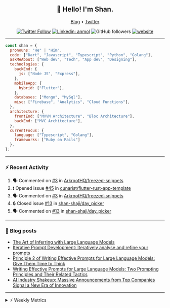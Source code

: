 <h2 align="center">👋 Hello! I'm Shan.</h2>
<p align="center">
  <a href="https://medium.com/feed/@shan-shaji">Blog</a> •
  <a href="https://twitter.com/intent/follow?screen_name=shan__shaji">Twitter</a>
</p>

<p align="center"><a href="https://twitter.com/intent/follow?screen_name=shan__shaji"><img src="https://img.shields.io/twitter/follow/shan__shaji?style=flat" alt="Twitter Follow"></a>
<a href="https://www.linkedin.com/in/shan-shaji/"><img src="https://img.shields.io/badge/shan-shaji?style=flat-square&amp;logo=Linkedin&amp;logoColor=white&amp;link=https://www.linkedin.com/in/shan-shaji/" alt="Linkedin: anmol"></a>
<img src="https://img.shields.io/github/followers/shan-shaji?label=Follow&amp;style=social" alt="GitHub followers">
<a href="http://shan-shaji.github.io/"><img src="https://img.shields.io/badge/Website-46a2f1.svg?&amp;style=flat-square&amp;logo=Google-Chrome&amp;logoColor=white&amp;link=http://shan-shaji.github.io/" alt="website"></a></p>

<hr>

```javascript
const shan = {
  pronouns: "He" | "Him",
  code: ["Dart", "Javascript", "Typescript", "Python", "Golang"],
  askMeAbout: ["Web dev", "Tech", "App dev", "Designing"],
  technologies: {
    backEnd: {
      js: ["Node JS", "Express"],
    },
    mobileApp: {
      hybrid: ["Flutter"],
    },
    databases: ["Mongo", "MySql"],
    misc: ["Firebase", "Analytics", "Cloud Functions"],
  },
  architecture: {
    frontEnd: ["MVVM Architecture", "Bloc Architecture"],
    backEnd: ["MVC Architecture"],
  },
  currentFocus: {
    language: ["Typescript", "Golang"],
    frameworks: ["Ruby on Rails"]
  },
};
```

---

### ⚡ Recent Activity

<!--START_SECTION:activity-->
1. 🗣 Commented on [#3](https://github.com/ArkrootHQ/freezed-snippets/issues/3) in [ArkrootHQ/freezed-snippets](https://github.com/ArkrootHQ/freezed-snippets)
2. ❗ Opened issue [#45](https://github.com/cunarist/flutter-rust-app-template/issues/45) in [cunarist/flutter-rust-app-template](https://github.com/cunarist/flutter-rust-app-template)
3. 🗣 Commented on [#3](https://github.com/ArkrootHQ/freezed-snippets/issues/3) in [ArkrootHQ/freezed-snippets](https://github.com/ArkrootHQ/freezed-snippets)
4. 🔒 Closed issue [#13](https://github.com/shan-shaji/day_picker/issues/13) in [shan-shaji/day_picker](https://github.com/shan-shaji/day_picker)
5. 🗣 Commented on [#13](https://github.com/shan-shaji/day_picker/issues/13) in [shan-shaji/day_picker](https://github.com/shan-shaji/day_picker)
<!--END_SECTION:activity-->

---

### 📕 Blog posts

<!-- BLOG-POST-LIST:START -->
- [The Art of Inferring with Large Language Models](https://dev.to/arkroot/the-art-of-inferring-with-large-language-models-243m)
- [Iterative Prompt Development: Iteratively analyse and refine your prompts](https://dev.to/arkroot/iterative-prompt-development-iteratively-analyse-and-refine-your-prompts-3ibl)
- [Principle 2 of Writing Effective Prompts for Large Language Models: Give Them Time to Think](https://dev.to/arkroot/principle-2-of-writing-effective-prompts-for-large-language-models-give-them-time-to-think-25j3)
- [Writing Effective Prompts for Large Language Models: Two Prompting Principles and Their Related Tactics](https://dev.to/arkroot/writing-effective-prompts-for-large-language-models-two-prompting-principles-and-their-related-tactics-151a)
- [AI Industry Shakeup: Massive Announcements from Top Companies Signal a New Era of Innovation](https://dev.to/shanshaji/ai-industry-shakeup-massive-announcements-from-top-companies-signal-a-new-era-of-innovation-pj7)
<!-- BLOG-POST-LIST:END -->

<hr>
<details>
    <summary>⚡ Weekly Metrics</summary>
    <p>
    
<!--START_SECTION:waka-->
![Code Time](http://img.shields.io/badge/Code%20Time-2%2C300%20hrs%2010%20mins-blue)

![Profile Views](http://img.shields.io/badge/Profile%20Views-5-blue)

**🐱 My GitHub Data** 

> 📦 ? Used in GitHub's Storage 
 > 
> 🏆 425 Contributions in the Year 2023
 > 
> 💼 Opted to Hire
 > 
> 📜 139 Public Repositories 
 > 
> 🔑 0 Private Repositories 
 > 
**I'm a Night 🦉** 

```text
🌞 Morning                4666 commits        ███░░░░░░░░░░░░░░░░░░░░░░   11.81 % 
🌆 Daytime                10799 commits       ███████░░░░░░░░░░░░░░░░░░   27.34 % 
🌃 Evening                17903 commits       ███████████░░░░░░░░░░░░░░   45.33 % 
🌙 Night                  6127 commits        ████░░░░░░░░░░░░░░░░░░░░░   15.51 % 
```
📅 **I'm Most Productive on Thursday** 

```text
Monday                   5681 commits        ████░░░░░░░░░░░░░░░░░░░░░   14.38 % 
Tuesday                  6381 commits        ████░░░░░░░░░░░░░░░░░░░░░   16.16 % 
Wednesday                4945 commits        ███░░░░░░░░░░░░░░░░░░░░░░   12.52 % 
Thursday                 8224 commits        █████░░░░░░░░░░░░░░░░░░░░   20.82 % 
Friday                   6873 commits        ████░░░░░░░░░░░░░░░░░░░░░   17.40 % 
Saturday                 3617 commits        ██░░░░░░░░░░░░░░░░░░░░░░░   09.16 % 
Sunday                   3774 commits        ██░░░░░░░░░░░░░░░░░░░░░░░   09.56 % 
```


📊 **This Week I Spent My Time On** 

```text
🕑︎ Time Zone: Asia/Kolkata

💬 Programming Languages: 
Dart                     17 hrs 52 mins      ██████████████░░░░░░░░░░░   54.71 % 
PHP                      10 hrs 15 mins      ████████░░░░░░░░░░░░░░░░░   31.40 % 
Kotlin                   2 hrs 26 mins       ██░░░░░░░░░░░░░░░░░░░░░░░   07.46 % 
Bash                     48 mins             █░░░░░░░░░░░░░░░░░░░░░░░░   02.46 % 
ERB                      19 mins             ░░░░░░░░░░░░░░░░░░░░░░░░░   00.98 % 

🔥 Editors: 
Android Studio           21 hrs 43 mins      █████████████████░░░░░░░░   66.49 % 
VS Code                  10 hrs 57 mins      ████████░░░░░░░░░░░░░░░░░   33.51 % 

🐱‍💻 Projects: 
turbo-flutter            19 hrs 11 mins      ███████████████░░░░░░░░░░   58.75 % 
homeday-functions        10 hrs 31 mins      ████████░░░░░░░░░░░░░░░░░   32.23 % 
idp-android-sdk-artifacts2 hrs 31 mins       ██░░░░░░░░░░░░░░░░░░░░░░░   07.73 % 
turbo                    19 mins             ░░░░░░░░░░░░░░░░░░░░░░░░░   01.01 % 
post-it                  5 mins              ░░░░░░░░░░░░░░░░░░░░░░░░░   00.28 % 

💻 Operating System: 
Mac                      32 hrs 40 mins      █████████████████████████   100.00 % 
```

**I Mostly Code in Dart** 

```text
Dart                     55 repos            ████████████░░░░░░░░░░░░░   46.61 % 
TypeScript               5 repos             █░░░░░░░░░░░░░░░░░░░░░░░░   04.24 % 
Python                   5 repos             █░░░░░░░░░░░░░░░░░░░░░░░░   04.24 % 
Ruby                     3 repos             █░░░░░░░░░░░░░░░░░░░░░░░░   02.54 % 
Shell                    1 repo              ░░░░░░░░░░░░░░░░░░░░░░░░░   00.85 % 
```




 Last Updated on 30/06/2023 18:54:04 UTC
<!--END_SECTION:waka-->

</p>
 </details>

